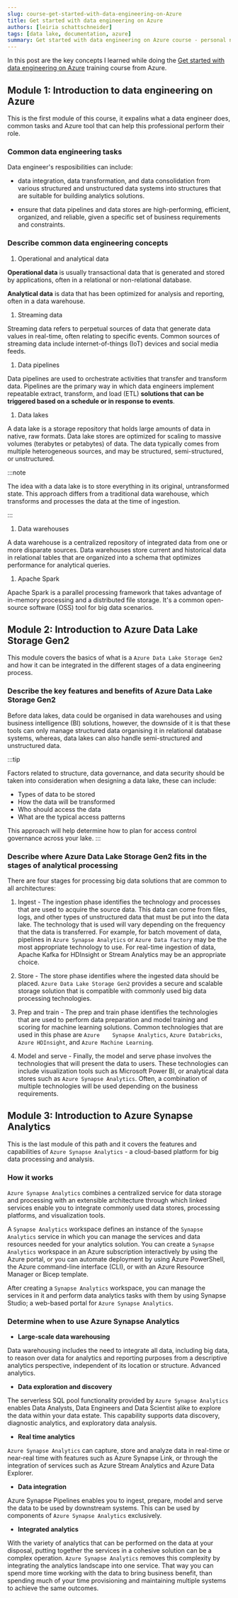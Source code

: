 ```yaml
---
slug: course-get-started-with-data-engineering-on-Azure
title: Get started with data engineering on Azure
authors: [leiria schattschneider]
tags: [data lake, documentation, azure]
summary: Get started with data engineering on Azure course - personal notes
---
```


In this post are the key concepts I learned while doing the [Get started with data engineering on Azure](https://learn.microsoft.com/en-us/training/paths/get-started-data-engineering/) training course from Azure.


## Module 1: Introduction to data engineering on Azure

This is the first module of this course, it expalins what a data engineer does, common tasks and Azure tool that can help this professional perform their role.

### Common data engineering tasks

Data engineer's resposibilities can include:

- data integration, data transformation, and data consolidation from various structured and unstructured data systems into structures that are suitable for building analytics solutions. 

- ensure that data pipelines and data stores are high-performing, efficient, organized, and reliable, given a specific set of business requirements and constraints.

### Describe common data engineering concepts

1. Operational and analytical data

**Operational data** is usually transactional data that is generated and stored by applications, often in a relational or non-relational database. 

**Analytical data** is data that has been optimized for analysis and reporting, often in a data warehouse.

1. Streaming data

Streaming data refers to perpetual sources of data that generate data values in real-time, often relating to specific events. Common sources of streaming data include internet-of-things (IoT) devices and social media feeds.

1. Data pipelines

Data pipelines are used to orchestrate activities that transfer and transform data. Pipelines are the primary way in which data engineers implement repeatable extract, transform, and load (ETL) **solutions that can be triggered based on a schedule or in response to events**.

1. Data lakes

A data lake is a storage repository that holds large amounts of data in native, raw formats. Data lake stores are optimized for scaling to massive volumes (terabytes or petabytes) of data. The data typically comes from multiple heterogeneous sources, and may be structured, semi-structured, or unstructured.

:::note

The idea with a data lake is to store everything in its original, untransformed state. This approach differs from a traditional data warehouse, which transforms and processes the data at the time of ingestion.

:::

1. Data warehouses

A data warehouse is a centralized repository of integrated data from one or more disparate sources. Data warehouses store current and historical data in relational tables that are organized into a schema that optimizes performance for analytical queries.

1. Apache Spark

Apache Spark is a parallel processing framework that takes advantage of in-memory processing and a distributed file storage. It's a common open-source software (OSS) tool for big data scenarios.

## Module 2: Introduction to Azure Data Lake Storage Gen2

This module covers the basics of what is a `Azure Data Lake Storage Gen2` and how it can be integrated in the different stages of a data engineering process.

### Describe the key features and benefits of Azure Data Lake Storage Gen2

Before data lakes, data could be organised in data warehouses and using business intelligence (BI) solutions, however, the downside of it is that these tools can only manage structured data organising it in relational database systems, whereas, data lakes can also handle semi-structured and unstructured data.

:::tip

Factors related to structure, data governance, and data security should be taken into consideration when designing a data lake, these can include:

- Types of data to be stored
- How the data will be transformed
- Who should access the data
- What are the typical access patterns

This approach will help determine how to plan for access control governance across your lake.
:::

### Describe where Azure Data Lake Storage Gen2 fits in the stages of analytical processing

There are four stages for processing big data solutions that are common to all architectures:

1. Ingest - The ingestion phase identifies the technology and processes that are used to acquire the source data. This data can come from files, logs, and other types of unstructured data that must be put into the data lake. The technology that is used will vary depending on the frequency that the data is transferred. For example, for batch movement of data, pipelines in `Azure Synapse Analytics` or `Azure Data Factory` may be the most appropriate technology to use. For real-time ingestion of data, Apache Kafka for HDInsight or Stream Analytics may be an appropriate choice.
    
1. Store - The store phase identifies where the ingested data should be placed. `Azure Data Lake Storage Gen2` provides a secure and scalable storage solution that is compatible with commonly used big data processing technologies.
    
1. Prep and train - The prep and train phase identifies the technologies that are used to perform data preparation and model training and scoring for machine learning solutions. Common technologies that are used in this phase are `Azure    Synapse Analytics`, `Azure Databricks`, `Azure HDInsight`, and `Azure Machine Learning`.
    
1. Model and serve - Finally, the model and serve phase involves the technologies that will present the data to users. These technologies can include visualization tools such as Microsoft Power BI, or analytical data stores such as `Azure Synapse Analytics`. Often, a combination of multiple technologies will be used depending on the business requirements.

## Module 3: Introduction to Azure Synapse Analytics

This is the last module of this path and it covers the features and capabilities of `Azure Synapse Analytics` - a cloud-based platform for big data processing and analysis.

### How it works

`Azure Synapse Analytics` combines a centralized service for data storage and processing with an extensible architecture through which linked services enable you to integrate commonly used data stores, processing platforms, and visualization tools.

A `Synapse Analytics` workspace defines an instance of the `Synapse Analytics` service in which you can manage the services and data resources needed for your analytics solution. You can create a `Synapse Analytics` workspace in an Azure subscription interactively by using the Azure portal, or you can automate deployment by using Azure PowerShell, the Azure command-line interface (CLI), or with an Azure Resource Manager or Bicep template.

After creating a `Synapse Analytics` workspace, you can manage the services in it and perform data analytics tasks with them by using Synapse Studio; a web-based portal for `Azure Synapse Analytics`.

### Determine when to use Azure Synapse Analytics

- **Large-scale data warehousing**

Data warehousing includes the need to integrate all data, including big data, to reason over data for analytics and reporting purposes from a descriptive analytics perspective, independent of its location or structure.
Advanced analytics.

- **Data exploration and discovery**

The serverless SQL pool functionality provided by `Azure Synapse Analytics` enables Data Analysts, Data Engineers and Data Scientist alike to explore the data within your data estate. This capability supports data discovery, diagnostic analytics, and exploratory data analysis.

- **Real time analytics**

`Azure Synapse Analytics` can capture, store and analyze data in real-time or near-real time with features such as Azure Synapse Link, or through the integration of services such as Azure Stream Analytics and Azure Data Explorer.

- **Data integration**

Azure Synapse Pipelines enables you to ingest, prepare, model and serve the data to be used by downstream systems. This can be used by components of `Azure Synapse Analytics` exclusively.

- **Integrated analytics**

With the variety of analytics that can be performed on the data at your disposal, putting together the services in a cohesive solution can be a complex operation. `Azure Synapse Analytics` removes this complexity by integrating the analytics landscape into one service. That way you can spend more time working with the data to bring business benefit, than spending much of your time provisioning and maintaining multiple systems to achieve the same outcomes.
<!-- 
### Hands on

[Exercise](https://microsoftlearning.github.io/dp-203-azure-data-engineer/Instructions/Labs/01-Explore-Azure-Synapse.html) -->
